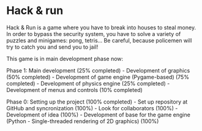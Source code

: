 # Hack & run

Hack & Run is a game where you have to break into houses to steal money. In order to bypass the security system, you have to solve a variety of puzzles and minigames: pong, tetris... Be careful, because policemen will try to catch you and send you to jail!


This game is in main development phase now:

Phase 1: Main development (25% completed)
          - Development of graphics (50% completed)
          - Development of game engine (Pygame-based) (75% completed)
          - Development of physics engine (25% completed)
          - Development of menus and controls (10% completed)
          
Phase 0: Setting up the project (100% completed)
          - Set up repository at GitHub and syncronization (100%)
          - Look for collaborators (100%)
          - Development of idea (100%)
          - Development of base for the game engine (Python - Single-threaded rendering of 2D graphics) (100%)
